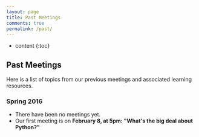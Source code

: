 ```yaml
---
layout: page
title: Past Meetings
comments: true
permalink: /past/
---
```


* content
{:toc}

## Past Meetings
Here is a list of topics from our previous meetings and associated learning resources.

### Spring 2016

* There have been no meetings yet. 
* Our first meeting is on **February 8, at 5pm: &#34;What&#39;s the big deal about Python?&#34;**
